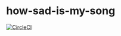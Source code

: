 # how-sad-is-my-song

[![CircleCI](https://circleci.com/gh/JunkyHacks/how-sad-is-this-song.svg?style=svg)](https://circleci.com/gh/JunkyHacks/how-sad-is-this-song)
